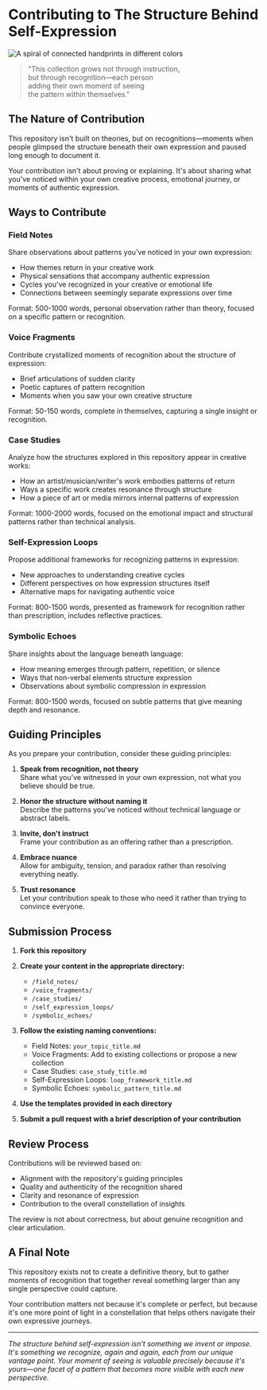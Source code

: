 # Contributing to The Structure Behind Self-Expression

![A spiral of connected handprints in different colors](https://github.com/user-attachments/assets/placeholder-contributing.jpg)

> "This collection grows not through instruction,  
> but through recognition—each person  
> adding their own moment of seeing  
> the pattern within themselves."

## The Nature of Contribution

This repository isn't built on theories, but on recognitions—moments when people glimpsed the structure beneath their own expression and paused long enough to document it.

Your contribution isn't about proving or explaining. It's about sharing what you've noticed within your own creative process, emotional journey, or moments of authentic expression.

## Ways to Contribute

### Field Notes

Share observations about patterns you've noticed in your own expression:
- How themes return in your creative work
- Physical sensations that accompany authentic expression
- Cycles you've recognized in your creative or emotional life
- Connections between seemingly separate expressions over time

Format: 500-1000 words, personal observation rather than theory, focused on a specific pattern or recognition.

### Voice Fragments

Contribute crystallized moments of recognition about the structure of expression:
- Brief articulations of sudden clarity
- Poetic captures of pattern recognition
- Moments when you saw your own creative structure

Format: 50-150 words, complete in themselves, capturing a single insight or recognition.

### Case Studies

Analyze how the structures explored in this repository appear in creative works:
- How an artist/musician/writer's work embodies patterns of return
- Ways a specific work creates resonance through structure
- How a piece of art or media mirrors internal patterns of expression

Format: 1000-2000 words, focused on the emotional impact and structural patterns rather than technical analysis.

### Self-Expression Loops

Propose additional frameworks for recognizing patterns in expression:
- New approaches to understanding creative cycles
- Different perspectives on how expression structures itself
- Alternative maps for navigating authentic voice

Format: 800-1500 words, presented as framework for recognition rather than prescription, includes reflective practices.

### Symbolic Echoes

Share insights about the language beneath language:
- How meaning emerges through pattern, repetition, or silence
- Ways that non-verbal elements structure expression
- Observations about symbolic compression in expression

Format: 800-1500 words, focused on subtle patterns that give meaning depth and resonance.

## Guiding Principles

As you prepare your contribution, consider these guiding principles:

1. **Speak from recognition, not theory**  
   Share what you've witnessed in your own expression, not what you believe should be true.

2. **Honor the structure without naming it**  
   Describe the patterns you've noticed without technical language or abstract labels.

3. **Invite, don't instruct**  
   Frame your contribution as an offering rather than a prescription.

4. **Embrace nuance**  
   Allow for ambiguity, tension, and paradox rather than resolving everything neatly.

5. **Trust resonance**  
   Let your contribution speak to those who need it rather than trying to convince everyone.

## Submission Process

1. **Fork this repository**

2. **Create your content in the appropriate directory:**
   - `/field_notes/`
   - `/voice_fragments/`
   - `/case_studies/`
   - `/self_expression_loops/`
   - `/symbolic_echoes/`

3. **Follow the existing naming conventions:**
   - Field Notes: `your_topic_title.md`
   - Voice Fragments: Add to existing collections or propose a new collection
   - Case Studies: `case_study_title.md`
   - Self-Expression Loops: `loop_framework_title.md`
   - Symbolic Echoes: `symbolic_pattern_title.md`

4. **Use the templates provided in each directory**

5. **Submit a pull request with a brief description of your contribution**

## Review Process

Contributions will be reviewed based on:
- Alignment with the repository's guiding principles
- Quality and authenticity of the recognition shared
- Clarity and resonance of expression
- Contribution to the overall constellation of insights

The review is not about correctness, but about genuine recognition and clear articulation.

## A Final Note

This repository exists not to create a definitive theory, but to gather moments of recognition that together reveal something larger than any single perspective could capture.

Your contribution matters not because it's complete or perfect, but because it's one more point of light in a constellation that helps others navigate their own expressive journeys.

---

*The structure behind self-expression isn't something we invent or impose. It's something we recognize, again and again, each from our unique vantage point. Your moment of seeing is valuable precisely because it's yours—one facet of a pattern that becomes more visible with each new perspective.*
